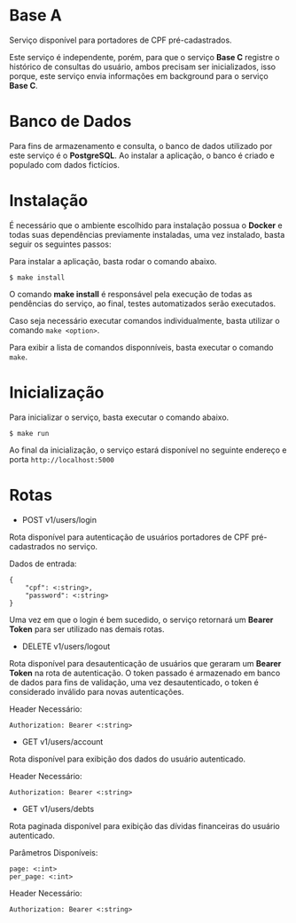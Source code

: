 # Base A

Serviço disponível para portadores de CPF pré-cadastrados.

Este serviço é independente, porém, para que o serviço **Base C** registre o histórico de consultas do usuário, ambos precisam ser inicializados, isso porque, este serviço envia informações em background para o serviço **Base C**.

# Banco de Dados

Para fins de armazenamento e consulta, o banco de dados utilizado por este serviço é o **PostgreSQL**. Ao instalar a aplicação, o banco é criado e populado com dados fictícios.

# Instalação

É necessário que o ambiente escolhido para instalação possua o **Docker** e todas suas dependências previamente instaladas, uma vez instalado, basta seguir os seguintes passos:

Para instalar a aplicação, basta rodar o comando abaixo.

```
$ make install
```

O comando **make install** é responsável pela execução de todas as pendências do serviço, ao final, testes automatizados serão executados.

Caso seja necessário executar comandos individualmente, basta utilizar o comando ```make <option>```.

Para exibir a lista de comandos disponníveis, basta executar o comando ```make```.

# Inicialização

Para inicializar o serviço, basta executar o comando abaixo.

```
$ make run
```

Ao final da inicialização, o serviço estará disponível no seguinte endereço e porta ```http://localhost:5000```

# Rotas

- POST v1/users/login

Rota disponível para autenticação de usuários portadores de CPF pré-cadastrados no serviço.

Dados de entrada:

```
{
    "cpf": <:string>,
    "password": <:string>
}
```

Uma vez em que o login é bem sucedido, o serviço retornará um **Bearer Token** para ser utilizado nas demais rotas.

- DELETE v1/users/logout

Rota disponível para desautenticação de usuários que geraram um **Bearer Token** na rota de autenticação. O token passado é armazenado em banco de dados para fins de validação, uma vez desautenticado, o token é considerado inválido para novas autenticações.

Header Necessário:

```
Authorization: Bearer <:string>
```

- GET v1/users/account

Rota disponível para exibição dos dados do usuário autenticado.

Header Necessário:

```
Authorization: Bearer <:string>
```

- GET v1/users/debts

Rota paginada disponível para exibição das dívidas financeiras do usuário autenticado.

Parâmetros Disponíveis:

```
page: <:int>
per_page: <:int>
```

Header Necessário:

```
Authorization: Bearer <:string>
```
